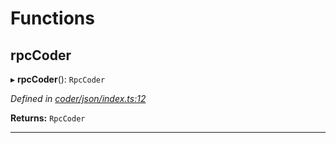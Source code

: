 

# Functions

<a id="rpccoder"></a>

##  rpcCoder

▸ **rpcCoder**(): `RpcCoder`

*Defined in [coder/json/index.ts:12](https://github.com/polkadot-js/api/blob/7d303a9/packages/rpc-provider/src/coder/json/index.ts#L12)*

**Returns:** `RpcCoder`

___

